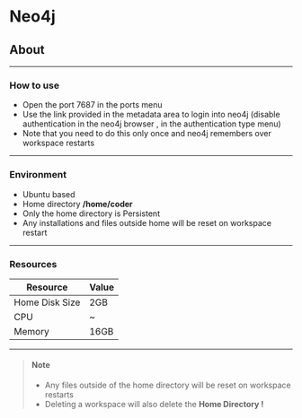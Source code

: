 # Neo4j

## About
---
### How to use 
- Open the port 7687 in the ports menu
- Use the link provided in the metadata area to login into neo4j (disable authentication in the neo4j browser , in the authentication type menu)
- Note that you need to do this only once and neo4j remembers over workspace restarts
---
### Environment
- Ubuntu based
- Home directory **/home/coder**
- Only the home directory is Persistent
- Any installations and files outside home will be reset on workspace restart
---
### Resources

| Resource       | Value |
| -------------- | ----- |
| Home Disk Size | 2GB   |
| CPU            | ~     |
| Memory         | 16GB  |

---
> #### Note
> - Any files outside of the home directory will be reset on workspace restarts
> - Deleting a workspace will also delete the **Home Directory !**
